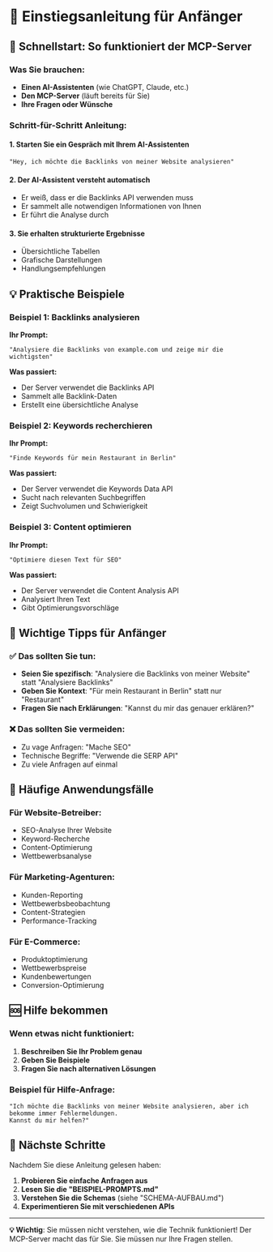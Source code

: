 # 🎯 Einstiegsanleitung für Anfänger

## 🚀 Schnellstart: So funktioniert der MCP-Server

### Was Sie brauchen:
- **Einen AI-Assistenten** (wie ChatGPT, Claude, etc.)
- **Den MCP-Server** (läuft bereits für Sie)
- **Ihre Fragen oder Wünsche**

### Schritt-für-Schritt Anleitung:

#### 1. **Starten Sie ein Gespräch mit Ihrem AI-Assistenten**
```
"Hey, ich möchte die Backlinks von meiner Website analysieren"
```

#### 2. **Der AI-Assistent versteht automatisch**
- Er weiß, dass er die Backlinks API verwenden muss
- Er sammelt alle notwendigen Informationen von Ihnen
- Er führt die Analyse durch

#### 3. **Sie erhalten strukturierte Ergebnisse**
- Übersichtliche Tabellen
- Grafische Darstellungen
- Handlungsempfehlungen

## 💡 Praktische Beispiele

### Beispiel 1: Backlinks analysieren
**Ihr Prompt:**
```
"Analysiere die Backlinks von example.com und zeige mir die wichtigsten"
```

**Was passiert:**
- Der Server verwendet die Backlinks API
- Sammelt alle Backlink-Daten
- Erstellt eine übersichtliche Analyse

### Beispiel 2: Keywords recherchieren
**Ihr Prompt:**
```
"Finde Keywords für mein Restaurant in Berlin"
```

**Was passiert:**
- Der Server verwendet die Keywords Data API
- Sucht nach relevanten Suchbegriffen
- Zeigt Suchvolumen und Schwierigkeit

### Beispiel 3: Content optimieren
**Ihr Prompt:**
```
"Optimiere diesen Text für SEO"
```

**Was passiert:**
- Der Server verwendet die Content Analysis API
- Analysiert Ihren Text
- Gibt Optimierungsvorschläge

## 🔑 Wichtige Tipps für Anfänger

### ✅ **Das sollten Sie tun:**
- **Seien Sie spezifisch**: "Analysiere die Backlinks von meiner Website" statt "Analysiere Backlinks"
- **Geben Sie Kontext**: "Für mein Restaurant in Berlin" statt nur "Restaurant"
- **Fragen Sie nach Erklärungen**: "Kannst du mir das genauer erklären?"

### ❌ **Das sollten Sie vermeiden:**
- Zu vage Anfragen: "Mache SEO"
- Technische Begriffe: "Verwende die SERP API"
- Zu viele Anfragen auf einmal

## 🎯 Häufige Anwendungsfälle

### **Für Website-Betreiber:**
- SEO-Analyse Ihrer Website
- Keyword-Recherche
- Content-Optimierung
- Wettbewerbsanalyse

### **Für Marketing-Agenturen:**
- Kunden-Reporting
- Wettbewerbsbeobachtung
- Content-Strategien
- Performance-Tracking

### **Für E-Commerce:**
- Produktoptimierung
- Wettbewerbspreise
- Kundenbewertungen
- Conversion-Optimierung

## 🆘 Hilfe bekommen

### **Wenn etwas nicht funktioniert:**
1. **Beschreiben Sie Ihr Problem genau**
2. **Geben Sie Beispiele**
3. **Fragen Sie nach alternativen Lösungen**

### **Beispiel für Hilfe-Anfrage:**
```
"Ich möchte die Backlinks von meiner Website analysieren, aber ich bekomme immer Fehlermeldungen. 
Kannst du mir helfen?"
```

## 🎉 Nächste Schritte

Nachdem Sie diese Anleitung gelesen haben:

1. **Probieren Sie einfache Anfragen aus**
2. **Lesen Sie die "BEISPIEL-PROMPTS.md"**
3. **Verstehen Sie die Schemas** (siehe "SCHEMA-AUFBAU.md")
4. **Experimentieren Sie mit verschiedenen APIs**

---

**💡 Wichtig**: Sie müssen nicht verstehen, wie die Technik funktioniert! 
Der MCP-Server macht das für Sie. Sie müssen nur Ihre Fragen stellen.
